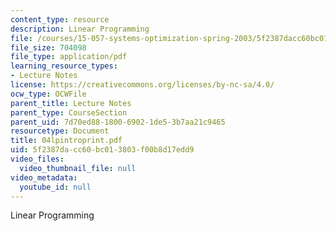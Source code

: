 ```yaml
---
content_type: resource
description: Linear Programming
file: /courses/15-057-systems-optimization-spring-2003/5f2387dacc60bc013803f00b8d17edd9_04lpintroprint.pdf
file_size: 704098
file_type: application/pdf
learning_resource_types:
- Lecture Notes
license: https://creativecommons.org/licenses/by-nc-sa/4.0/
ocw_type: OCWFile
parent_title: Lecture Notes
parent_type: CourseSection
parent_uid: 7d70ed88-1800-6902-1de5-3b7aa21c9465
resourcetype: Document
title: 04lpintroprint.pdf
uid: 5f2387da-cc60-bc01-3803-f00b8d17edd9
video_files:
  video_thumbnail_file: null
video_metadata:
  youtube_id: null
---
```

Linear Programming